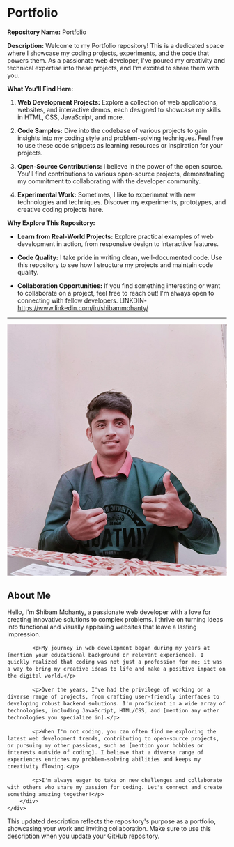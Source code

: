 # Portfolio


**Repository Name:** Portfolio

**Description:**
Welcome to my Portfolio repository! This is a dedicated space where I showcase my coding projects, experiments, and the code that powers them. As a passionate web developer, I've poured my creativity and technical expertise into these projects, and I'm excited to share them with you.

**What You'll Find Here:**

1. **Web Development Projects:** Explore a collection of web applications, websites, and interactive demos, each designed to showcase my skills in HTML, CSS, JavaScript, and more.

2. **Code Samples:** Dive into the codebase of various projects to gain insights into my coding style and problem-solving techniques. Feel free to use these code snippets as learning resources or inspiration for your projects.

3. **Open-Source Contributions:** I believe in the power of the open source. You'll find contributions to various open-source projects, demonstrating my commitment to collaborating with the developer community.

4. **Experimental Work:** Sometimes, I like to experiment with new technologies and techniques. Discover my experiments, prototypes, and creative coding projects here.

**Why Explore This Repository:**

- **Learn from Real-World Projects:** Explore practical examples of web development in action, from responsive design to interactive features.

- **Code Quality:** I take pride in writing clean, well-documented code. Use this repository to see how I structure my projects and maintain code quality.

- **Collaboration Opportunities:** If you find something interesting or want to collaborate on a project, feel free to reach out! I'm always open to connecting with fellow developers.
LINKDIN-https://www.linkedin.com/in/shibammohanty/
---
<!-- About Section -->
<section id="about">
    <div class="about-content">
        <div class="about-image">
            <img src="main.jpg" alt="Shibam Mohanty">
        </div>
        <div class="about-text">
            <h2>About Me</h2>
            <p>Hello, I'm Shibam Mohanty, a passionate web developer with a love for creating innovative solutions to complex problems. I thrive on turning ideas into functional and visually appealing websites that leave a lasting impression.</p>

            <p>My journey in web development began during my years at [mention your educational background or relevant experience]. I quickly realized that coding was not just a profession for me; it was a way to bring my creative ideas to life and make a positive impact on the digital world.</p>

            <p>Over the years, I've had the privilege of working on a diverse range of projects, from crafting user-friendly interfaces to developing robust backend solutions. I'm proficient in a wide array of technologies, including JavaScript, HTML/CSS, and [mention any other technologies you specialize in].</p>

            <p>When I'm not coding, you can often find me exploring the latest web development trends, contributing to open-source projects, or pursuing my other passions, such as [mention your hobbies or interests outside of coding]. I believe that a diverse range of experiences enriches my problem-solving abilities and keeps my creativity flowing.</p>

            <p>I'm always eager to take on new challenges and collaborate with others who share my passion for coding. Let's connect and create something amazing together!</p>
        </div>
    </div>
</section>

This updated description reflects the repository's purpose as a portfolio, showcasing your work and inviting collaboration. Make sure to use this description when you update your GitHub repository.
